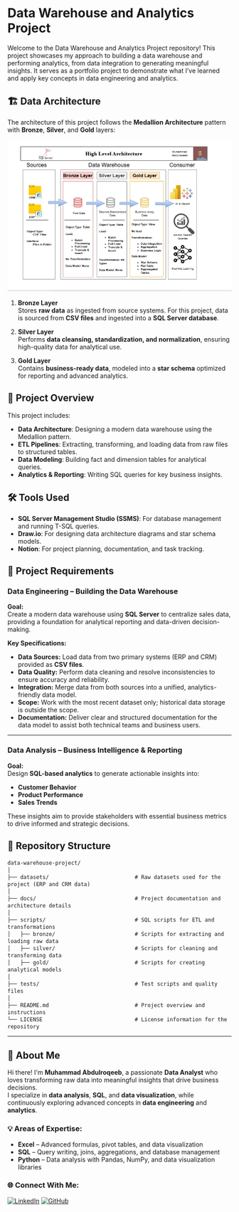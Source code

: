 # Data Warehouse and Analytics Project
Welcome to the Data Warehouse and Analytics Project repository! 
This project showcases my approach to building a data warehouse and performing analytics, from data integration to generating meaningful insights. It serves as a portfolio project to demonstrate what I’ve learned and apply key concepts in data engineering and analytics.

## 🏗️ Data Architecture
The architecture of this project follows the **Medallion Architecture** pattern with **Bronze**, **Silver**, and **Gold** layers:

![Data Architecture](docs/data_architecture.PNG)

1. **Bronze Layer**  
   Stores **raw data** as ingested from source systems. For this project, data is sourced from **CSV files** and ingested into a **SQL Server database**.

2. **Silver Layer**  
   Performs **data cleansing, standardization, and normalization**, ensuring high-quality data for analytical use.

3. **Gold Layer**  
   Contains **business-ready data**, modeled into a **star schema** optimized for reporting and advanced analytics.

## 📖 Project Overview

This project includes:

- **Data Architecture**: Designing a modern data warehouse using the Medallion pattern.
- **ETL Pipelines**: Extracting, transforming, and loading data from raw files to structured tables.
- **Data Modeling**: Building fact and dimension tables for analytical queries.
- **Analytics & Reporting**: Writing SQL queries for key business insights.

## 🛠️ Tools Used

- **SQL Server Management Studio (SSMS)**: For database management and running T-SQL queries.
- **Draw.io**: For designing data architecture diagrams and star schema models.
- **Notion**: For project planning, documentation, and task tracking.

## 🚀 Project Requirements

### **Data Engineering – Building the Data Warehouse**
**Goal:**  
Create a modern data warehouse using **SQL Server** to centralize sales data, providing a foundation for analytical reporting and data-driven decision-making.

**Key Specifications:**  
- **Data Sources:** Load data from two primary systems (ERP and CRM) provided as **CSV files**.  
- **Data Quality:** Perform data cleaning and resolve inconsistencies to ensure accuracy and reliability.  
- **Integration:** Merge data from both sources into a unified, analytics-friendly data model.  
- **Scope:** Work with the most recent dataset only; historical data storage is outside the scope.  
- **Documentation:** Deliver clear and structured documentation for the data model to assist both technical teams and business users.  

---

### **Data Analysis – Business Intelligence & Reporting**
**Goal:**  
Design **SQL-based analytics** to generate actionable insights into:  
- **Customer Behavior**  
- **Product Performance**  
- **Sales Trends**  

These insights aim to provide stakeholders with essential business metrics to drive informed and strategic decisions.  

## 📂 Repository Structure
```
data-warehouse-project/
│
├── datasets/                           # Raw datasets used for the project (ERP and CRM data)
│
├── docs/                               # Project documentation and architecture details
│
├── scripts/                            # SQL scripts for ETL and transformations
│   ├── bronze/                         # Scripts for extracting and loading raw data
│   ├── silver/                         # Scripts for cleaning and transforming data
│   ├── gold/                           # Scripts for creating analytical models
│
├── tests/                              # Test scripts and quality files
│
├── README.md                           # Project overview and instructions
└── LICENSE                             # License information for the repository
```
---

## 🌟 About Me

Hi there! I'm **Muhammad Abdulroqeeb**, a passionate **Data Analyst** who loves transforming raw data into meaningful insights that drive business decisions.  
I specialize in **data analysis**, **SQL**, and **data visualization**, while continuously exploring advanced concepts in **data engineering** and **analytics**.


### 💡 Areas of Expertise:
- **Excel** – Advanced formulas, pivot tables, and data visualization  
- **SQL** – Query writing, joins, aggregations, and database management  
- **Python** – Data analysis with Pandas, NumPy, and data visualization libraries  

### 🌐 Connect With Me:
[![LinkedIn](https://img.shields.io/badge/LinkedIn-0077B5?style=for-the-badge&logo=linkedin&logoColor=white)](https://www.linkedin.com/in/muhammad-abdulroqeeb-opeyemi-45b930332?utm_source=share&utm_campaign=share_via&utm_content=profile&utm_medium=android_app)
[![GitHub](https://img.shields.io/badge/GitHub-181717?style=for-the-badge&logo=github&logoColor=white)]([https://github.com/your-username](https://github.com/realAbdulroqeeb))

